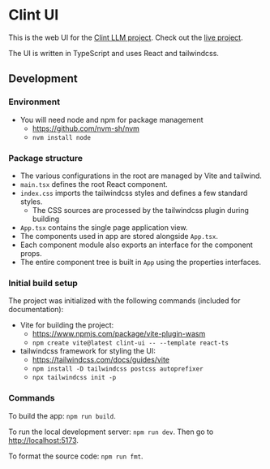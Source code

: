 # Clint UI

This is the web UI for the [Clint LLM project](https://github.com/clint-llm).
Check out the [live project](https://clint-llm.github.io).

The UI is written in TypeScript and uses React and tailwindcss.

## Development

### Environment

- You will need node and npm for package management
  - <https://github.com/nvm-sh/nvm>
  - `nvm install node`

### Package structure

- The various configurations in the root are managed by Vite and tailwind.
- `main.tsx` defines the root React component.
- `index.css` imports the tailwindcss styles and defines a few standard styles.
  - The CSS sources are processed by the tailwindcss plugin during building
- `App.tsx` contains the single page application view.
- The components used in app are stored alongside `App.tsx`.
- Each component module also exports an interface for the component props.
- The entire component tree is built in `App` using the properties interfaces.

### Initial build setup

The project was initialized with the following commands (included for documentation):

- Vite for building the project: 
  - <https://www.npmjs.com/package/vite-plugin-wasm>
  - `npm create vite@latest clint-ui -- --template react-ts`
- tailwindcss framework for styling the UI:
  - <https://tailwindcss.com/docs/guides/vite>
  - `npm install -D tailwindcss postcss autoprefixer`
  - `npx tailwindcss init -p`

### Commands

To build the app: `npm run build`.

To run the local development server: `npm run dev`.
Then go to <http://localhost:5173>.

To format the source code: `npm run fmt`.
